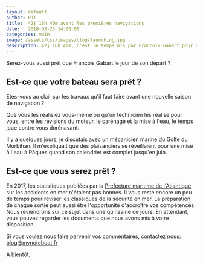 ```yaml
---
layout: default
author: PJT
title:  42j 16h 40m avant les premières navigations
date:   2018-03-23 14:00:00
categories: main
image: /assets/css/images/blog/launching.jpg
description: 42j 16h 40m, c'est le temps mis par Francois Gabart pour effectuer le tour du monde en solitaire; c'est aussi le temps qui nous sépare des premiers w-e à rallonge du mois de mai 
---
```

Serez-vous aussi prêt que François Gabart le jour de son départ ?
<!--break-->

## Est-ce que votre bateau sera prêt ?
Etes-vous au clair sur les travaux qu'il faut faire avant une nouvelle saison de navigation ?  

Que vous les réalisiez vous-même ou qu'un technicien les réalise pour vous,  entre les révisions du moteur, le carénage et la mise à l'eau, le temps joue contre vous dorénavant.

Il y a quelques jours, je discutais avec un mécanicien marine du Golfe du Morbihan. Il m'expliquait que des plaisanciers se réveillaient pour une mise à l'eau à Pâques quand son calendrier est complet jusqu'en juin.

## Est-ce que vous serez prêt ?
En 2017, les statistiques publiées par la [Prefecture maritime de l'Atlantique](https://www.premar-atlantique.gouv.fr/communiques-presse/bilan-campagne-2017-securite-des-activites-nautiques.html) sur les accidents en mer n'étaient pas bonnes. Il vous reste encore un peu de temps pour réviser les classiques de la sécurité en mer. La préparation de chaque sortie peut aussi être l'opportunité d'accroître vos compétences.  Nous reviendrons sur ce sujet dans une quinzaine de jours. En attendant, vous pouvez regarder les documents que nous avons mis à votre disposition.

Si vous voulez nous faire parvenir vos commentaires, contactez nous: [blog@mynoteboat.fr](mailto:blog@mynoteboat.fr)

A bientôt,
